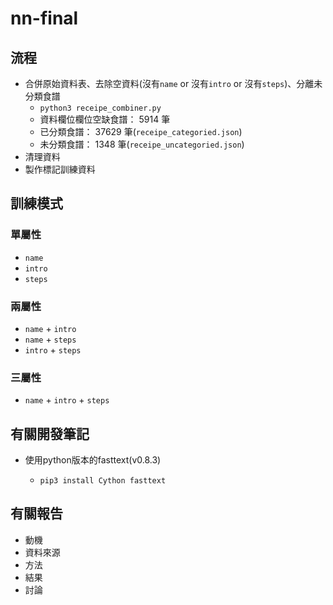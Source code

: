 # nn-final

## 流程

-   合併原始資料表、去除空資料(沒有`name` or 沒有`intro` or 沒有`steps`)、分離未分類食譜
    -   `python3 receipe_combiner.py`
    -   資料欄位欄位空缺食譜： 5914 筆
    -   已分類食譜： 37629 筆(`receipe_categoried.json`)
    -   未分類食譜： 1348 筆(`receipe_uncategoried.json`)
-   清理資料
-   製作標記訓練資料

## 訓練模式

### 單屬性

-   `name`
-   `intro`
-   `steps`

### 兩屬性

-   `name` + `intro`
-   `name` + `steps`
-   `intro` + `steps`

### 三屬性

-   `name` + `intro` + `steps`

## 有關開發筆記

-   使用python版本的fasttext(v0.8.3)

    -   `pip3 install Cython fasttext`

## 有關報告

-   動機
-   資料來源
-   方法
-   結果
-   討論
